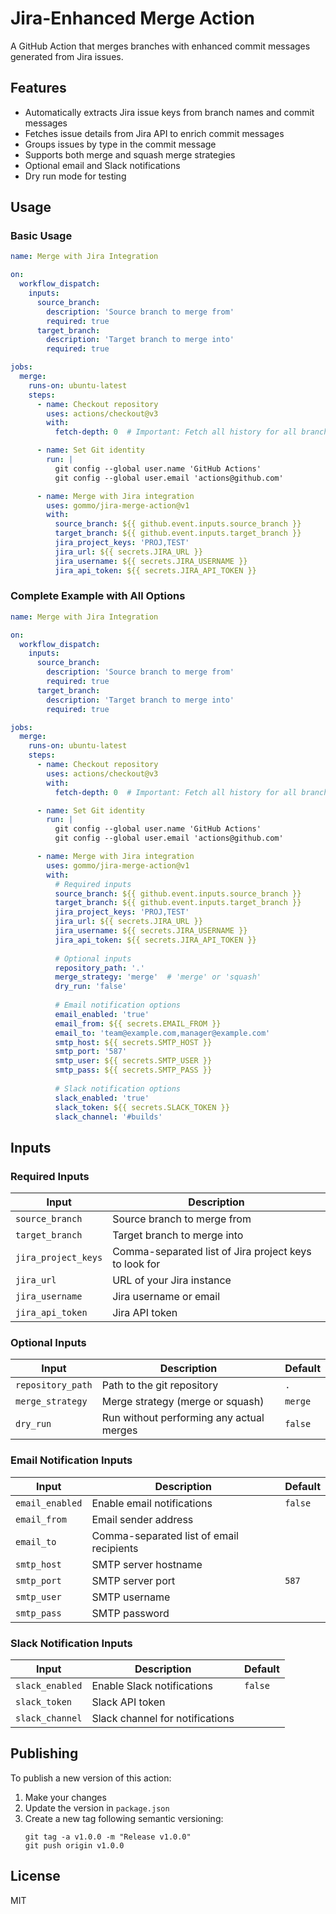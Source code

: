 # Jira-Enhanced Merge Action

A GitHub Action that merges branches with enhanced commit messages generated from Jira issues.

## Features

- Automatically extracts Jira issue keys from branch names and commit messages
- Fetches issue details from Jira API to enrich commit messages
- Groups issues by type in the commit message
- Supports both merge and squash merge strategies
- Optional email and Slack notifications
- Dry run mode for testing

## Usage

### Basic Usage

```yaml
name: Merge with Jira Integration

on:
  workflow_dispatch:
    inputs:
      source_branch:
        description: 'Source branch to merge from'
        required: true
      target_branch:
        description: 'Target branch to merge into'
        required: true

jobs:
  merge:
    runs-on: ubuntu-latest
    steps:
      - name: Checkout repository
        uses: actions/checkout@v3
        with:
          fetch-depth: 0  # Important: Fetch all history for all branches

      - name: Set Git identity
        run: |
          git config --global user.name 'GitHub Actions'
          git config --global user.email 'actions@github.com'

      - name: Merge with Jira integration
        uses: gommo/jira-merge-action@v1
        with:
          source_branch: ${{ github.event.inputs.source_branch }}
          target_branch: ${{ github.event.inputs.target_branch }}
          jira_project_keys: 'PROJ,TEST'
          jira_url: ${{ secrets.JIRA_URL }}
          jira_username: ${{ secrets.JIRA_USERNAME }}
          jira_api_token: ${{ secrets.JIRA_API_TOKEN }}
```

### Complete Example with All Options

```yaml
name: Merge with Jira Integration

on:
  workflow_dispatch:
    inputs:
      source_branch:
        description: 'Source branch to merge from'
        required: true
      target_branch:
        description: 'Target branch to merge into'
        required: true

jobs:
  merge:
    runs-on: ubuntu-latest
    steps:
      - name: Checkout repository
        uses: actions/checkout@v3
        with:
          fetch-depth: 0  # Important: Fetch all history for all branches

      - name: Set Git identity
        run: |
          git config --global user.name 'GitHub Actions'
          git config --global user.email 'actions@github.com'

      - name: Merge with Jira integration
        uses: gommo/jira-merge-action@v1
        with:
          # Required inputs
          source_branch: ${{ github.event.inputs.source_branch }}
          target_branch: ${{ github.event.inputs.target_branch }}
          jira_project_keys: 'PROJ,TEST'
          jira_url: ${{ secrets.JIRA_URL }}
          jira_username: ${{ secrets.JIRA_USERNAME }}
          jira_api_token: ${{ secrets.JIRA_API_TOKEN }}
          
          # Optional inputs
          repository_path: '.'
          merge_strategy: 'merge'  # 'merge' or 'squash'
          dry_run: 'false'
          
          # Email notification options
          email_enabled: 'true'
          email_from: ${{ secrets.EMAIL_FROM }}
          email_to: 'team@example.com,manager@example.com'
          smtp_host: ${{ secrets.SMTP_HOST }}
          smtp_port: '587'
          smtp_user: ${{ secrets.SMTP_USER }}
          smtp_pass: ${{ secrets.SMTP_PASS }}
          
          # Slack notification options
          slack_enabled: 'true'
          slack_token: ${{ secrets.SLACK_TOKEN }}
          slack_channel: '#builds'
```

## Inputs

### Required Inputs

| Input | Description |
|-------|-------------|
| `source_branch` | Source branch to merge from |
| `target_branch` | Target branch to merge into |
| `jira_project_keys` | Comma-separated list of Jira project keys to look for |
| `jira_url` | URL of your Jira instance |
| `jira_username` | Jira username or email |
| `jira_api_token` | Jira API token |

### Optional Inputs

| Input | Description | Default |
|-------|-------------|---------|
| `repository_path` | Path to the git repository | `.` |
| `merge_strategy` | Merge strategy (merge or squash) | `merge` |
| `dry_run` | Run without performing any actual merges | `false` |

### Email Notification Inputs

| Input | Description | Default |
|-------|-------------|---------|
| `email_enabled` | Enable email notifications | `false` |
| `email_from` | Email sender address | |
| `email_to` | Comma-separated list of email recipients | |
| `smtp_host` | SMTP server hostname | |
| `smtp_port` | SMTP server port | `587` |
| `smtp_user` | SMTP username | |
| `smtp_pass` | SMTP password | |

### Slack Notification Inputs

| Input | Description | Default |
|-------|-------------|---------|
| `slack_enabled` | Enable Slack notifications | `false` |
| `slack_token` | Slack API token | |
| `slack_channel` | Slack channel for notifications | |

## Publishing

To publish a new version of this action:

1. Make your changes
2. Update the version in `package.json`
3. Create a new tag following semantic versioning:
   ```
   git tag -a v1.0.0 -m "Release v1.0.0"
   git push origin v1.0.0
   ```

## License

MIT